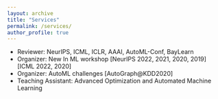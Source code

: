 ```yaml
---
layout: archive
title: "Services"
permalink: /services/
author_profile: true
---
```



- Reviewer: NeurIPS, ICML, ICLR, AAAI, AutoML-Conf, BayLearn
- Organizer: New In ML workshop [NeurIPS 2022, 2021, 2020, 2019] [ICML 2022, 2020]
- Organizer: AutoML challenges [AutoGraph@KDD2020]
- Teaching Assistant: Advanced Optimization and Automated Machine Learning


